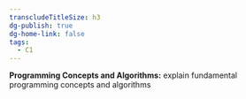 ```yaml
---
transcludeTitleSize: h3
dg-publish: true
dg-home-link: false
tags:
  - C1
---
```

**Programming Concepts and Algorithms:** explain fundamental programming concepts and algorithms